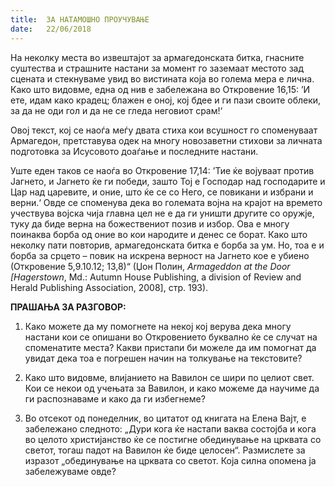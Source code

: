 ```yaml
---
title:  ЗА НАТАМОШНО ПРОУЧУВАЊЕ
date:   22/06/2018
---
```


На неколку места во извештајот за армагедонската битка, гнасните суштества и страшните настани за момент го заземаат местото зад сцената и стекнуваме увид во вистината која во голема мера е лична. Како што видовме, една од нив е забележана во Откровение 16,15: ’И ете, идам како крадец; блажен е оној, кој бдее и ги пази своите облеки, за да не оди гол и да не се гледа неговиот срам!‘

Овој текст, кој се наоѓа меѓу двата стиха кои всушност го споменуваат Армагедон, претставува одек на многу новозаветни стихови за личната подготовка за Исусовото доаѓање и последните настани.

Уште еден таков се наоѓа во Откровение 17,14: ’Тие ќе војуваат против Јагнето, и Јагнето ќе ги победи, зашто Тој е Господар над господарите и Цар над царевите, и оние, што ќе се со Него, се повикани и избрани и верни.‘ Овде се споменува дека во големата војна на крајот на времето учествува војска чија главна цел не е да ги уништи другите со оружје, туку да биде верна на божествениот позив и избор. Ова е многу поинаква борба од оние во кои народите и денес се борат. Како што неколку пати повторив, армагедонската битка е борба за ум. Но, тоа е и борба за срцето – повик на искрена верност на Јагнето кое е убиено (Откровение 5,9.10.12; 13,8)“ (Џон Полин, *Armageddon at the Door [Hagerstown*, Md.: Autumn House Publishing, a division of Review and Herald Publishing Association, 2008], стр. 193).

**ПРАШАЊА ЗА РАЗГОВОР:**

1. Како можете да му помогнете на некој кој верува дека многу настани кои се опишани во Откровението буквално ќе се случат на споменатите места? Какви пристапи би можеле да им помогнат да увидат дека тоа е погрешен начин на толкување на текстовите?

2. Како што видовме, влијанието на Вавилон се шири по целиот свет. Кои се некои од учењата за Вавилон, и како можеме да научиме да ги распознаваме и како да ги избегнеме?

3. Во отсекот од понеделник, во цитатот од книгата на Елена Вајт, е забележано следното: „Дури кога ќе настапи ваква состојба и кога во целото христијанство ќе се постигне обединување на црквата со светот, тогаш падот на Вавилон ќе биде целосен“. Размислете за изразот „обединување на црквата со светот. Која силна опомена ја забележуваме овде?
